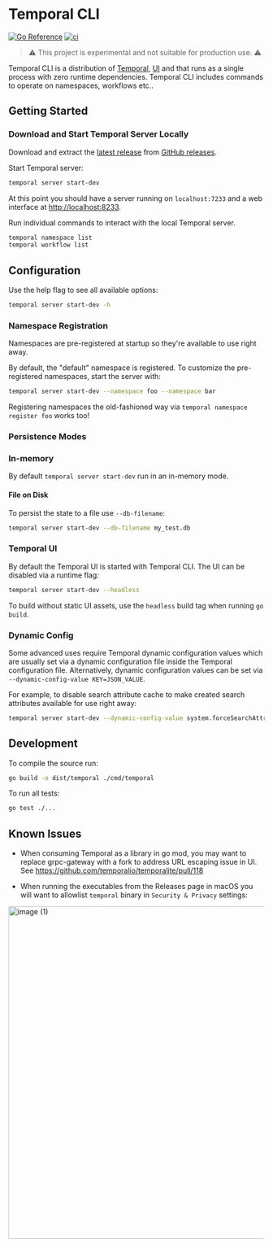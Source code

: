 # Temporal CLI

[![Go Reference](https://pkg.go.dev/badge/github.com/temporalio/temporal-cli.svg)](https://pkg.go.dev/github.com/temporalio/temporal-cli)
[![ci](https://github.com/temporalio/temporal-cli/actions/workflows/ci.yml/badge.svg)](https://github.com/temporalio/temporal-cli/actions/workflows/ci.yml)

> ⚠️ This project is experimental and not suitable for production use. ⚠️

Temporal CLI is a distribution of [Temporal](https://github.com/temporalio/temporal), [UI](https://github.com/temporalio/ui) and that runs as a single process with zero runtime dependencies. Temporal CLI includes commands to operate on namespaces, workflows etc..

## Getting Started

### Download and Start Temporal Server Locally

Download and extract the [latest release](https://github.com/temporalio/temporal-cli/releases/latest) from [GitHub releases](https://github.com/temporalio/temporal-cli/releases).

Start Temporal server:

```bash
temporal server start-dev
```

At this point you should have a server running on `localhost:7233` and a web interface at <http://localhost:8233>.

Run individual commands to interact with the local Temporal server.

```bash
temporal namespace list
temporal workflow list
```

## Configuration

Use the help flag to see all available options:

```bash
temporal server start-dev -h
```

### Namespace Registration

Namespaces are pre-registered at startup so they're available to use right away.

By default, the "default" namespace is registered. To customize the pre-registered namespaces, start the server with:

```bash
temporal server start-dev --namespace foo --namespace bar
```

Registering namespaces the old-fashioned way via `temporal namespace register foo` works too!

### Persistence Modes

### In-memory

By default `temporal server start-dev` run in an in-memory mode.

#### File on Disk

To persist the state to a file use `--db-filename`:

```bash
temporal server start-dev --db-filename my_test.db
```

### Temporal UI

By default the Temporal UI is started with Temporal CLI. The UI can be disabled via a runtime flag:

```bash
temporal server start-dev --headless
```

To build without static UI assets, use the `headless` build tag when running `go build`.

### Dynamic Config

Some advanced uses require Temporal dynamic configuration values which are usually set via a dynamic configuration file inside the Temporal configuration file. Alternatively, dynamic configuration values can be set via `--dynamic-config-value KEY=JSON_VALUE`.

For example, to disable search attribute cache to make created search attributes available for use right away:

```bash
temporal server start-dev --dynamic-config-value system.forceSearchAttributesCacheRefreshOnRead=true
```

## Development

To compile the source run:

```bash
go build -o dist/temporal ./cmd/temporal
```

To run all tests:

```bash
go test ./...
```

## Known Issues

- When consuming Temporal as a library in go mod, you may want to replace grpc-gateway with a fork to address URL escaping issue in UI. See <https://github.com/temporalio/temporalite/pull/118>

- When running the executables from the Releases page in macOS you will want to allowlist `temporal` binary in `Security & Privacy` settings:

<img width="654" alt="image (1)" src="https://user-images.githubusercontent.com/11838981/203155541-f33395f9-9ed2-4d53-a4ac-c61098cf19ef.png">
